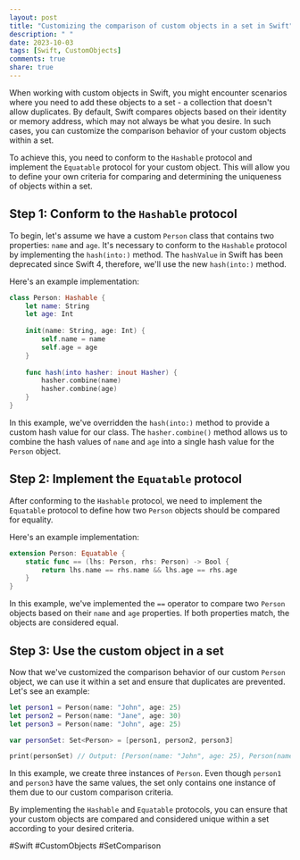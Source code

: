 ```yaml
---
layout: post
title: "Customizing the comparison of custom objects in a set in Swift"
description: " "
date: 2023-10-03
tags: [Swift, CustomObjects]
comments: true
share: true
---
```


When working with custom objects in Swift, you might encounter scenarios where you need to add these objects to a set - a collection that doesn't allow duplicates. By default, Swift compares objects based on their identity or memory address, which may not always be what you desire. In such cases, you can customize the comparison behavior of your custom objects within a set. 

To achieve this, you need to conform to the `Hashable` protocol and implement the `Equatable` protocol for your custom object. This will allow you to define your own criteria for comparing and determining the uniqueness of objects within a set.

## Step 1: Conform to the `Hashable` protocol

To begin, let's assume we have a custom `Person` class that contains two properties: `name` and `age`. It's necessary to conform to the `Hashable` protocol by implementing the `hash(into:)` method. The `hashValue` in Swift has been deprecated since Swift 4, therefore, we'll use the new `hash(into:)` method.

Here's an example implementation:

```swift
class Person: Hashable {
    let name: String
    let age: Int
    
    init(name: String, age: Int) {
        self.name = name
        self.age = age
    }
    
    func hash(into hasher: inout Hasher) {
        hasher.combine(name)
        hasher.combine(age)
    }
}
```

In this example, we've overridden the `hash(into:)` method to provide a custom hash value for our class. The `hasher.combine()` method allows us to combine the hash values of `name` and `age` into a single hash value for the `Person` object.

## Step 2: Implement the `Equatable` protocol

After conforming to the `Hashable` protocol, we need to implement the `Equatable` protocol to define how two `Person` objects should be compared for equality. 

Here's an example implementation:

```swift
extension Person: Equatable {
    static func == (lhs: Person, rhs: Person) -> Bool {
        return lhs.name == rhs.name && lhs.age == rhs.age
    }
}
```

In this example, we've implemented the `==` operator to compare two `Person` objects based on their `name` and `age` properties. If both properties match, the objects are considered equal.

## Step 3: Use the custom object in a set

Now that we've customized the comparison behavior of our custom `Person` object, we can use it within a set and ensure that duplicates are prevented. Let's see an example:

```swift
let person1 = Person(name: "John", age: 25)
let person2 = Person(name: "Jane", age: 30)
let person3 = Person(name: "John", age: 25)

var personSet: Set<Person> = [person1, person2, person3]

print(personSet) // Output: [Person(name: "John", age: 25), Person(name: "Jane", age: 30)]
```

In this example, we create three instances of `Person`. Even though `person1` and `person3` have the same values, the set only contains one instance of them due to our custom comparison criteria.

By implementing the `Hashable` and `Equatable` protocols, you can ensure that your custom objects are compared and considered unique within a set according to your desired criteria.

#Swift #CustomObjects #SetComparison